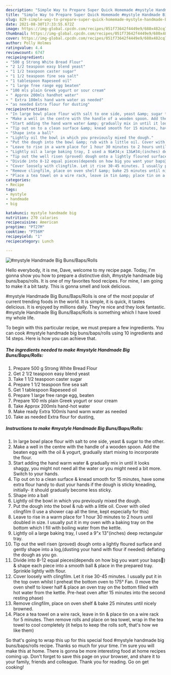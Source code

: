 ```yaml
---
description: "Simple Way to Prepare Super Quick Homemade #mystyle Handmade Big Buns/Baps/Rolls"
title: "Simple Way to Prepare Super Quick Homemade #mystyle Handmade Big Buns/Baps/Rolls"
slug: 829-simple-way-to-prepare-super-quick-homemade-mystyle-handmade-big-buns-baps-rolls
date: 2021-08-30T17:33:55.672Z
image: https://img-global.cpcdn.com/recipes/051f73642f4449e9/680x482cq70/mystyle-handmade-big-bunsbapsrolls-recipe-main-photo.jpg
thumbnail: https://img-global.cpcdn.com/recipes/051f73642f4449e9/680x482cq70/mystyle-handmade-big-bunsbapsrolls-recipe-main-photo.jpg
cover: https://img-global.cpcdn.com/recipes/051f73642f4449e9/680x482cq70/mystyle-handmade-big-bunsbapsrolls-recipe-main-photo.jpg
author: Polly Holmes
ratingvalue: 4.4
reviewcount: 6747
recipeingredient:
- "500 g Strong White Bread Flour"
- "2 1/2 teaspoon easy blend yeast"
- "1 1/2 teaspoon caster sugar"
- "1 1/2 teaspoon fine sea salt"
- "1 tablespoon Rapeseed oil"
- "1 large free range egg beaten"
- "100 mls plain Greek yogurt or sour cream"
- " Approx 200mls handhot water"
- " Extra 100mls hand warm water as needed"
- "as needed Extra flour for dusting"
recipeinstructions:
- "In large bowl place flour with salt to one side, yeast &amp; sugar to the other."
- "Make a well in the centre with the handle of a wooden spoon. Add the beaten egg with the oil &amp; yogurt, gradually start mixing to incorporate the flour."
- "Start adding the hand warm water &amp; gradually mix in until it looks shaggy, you might not need all the water or you might need a bit more. Switch to your hands."
- "Tip out on to a clean surface &amp; knead smooth for 15 minutes, have some extra flour handy to dust your hands if the dough is sticky kneading, initially- it should gradually become less sticky."
- "Shape into a ball"
- "Lightly oil the bowl in which you previously mixed the dough."
- "Put the dough into the bowl &amp; rub with a little oil. Cover with oiled clingfilm (I use a shower cap all the time, kept especially for this)"
- "Leave to rise in a warm place for 1 hour 30 minutes to 2 hours until doubled in size. I usually put it in my oven with a baking tray on the bottom which I fill with boiling water from the kettle."
- "Lightly oil a large baking tray, I used a 9&#34;x 13&#34;(inches) deep rectangular tray."
- "Tip out the well risen (proved) dough onto a lightly floured surface and gently shape into a log,(dusting your hand with flour if needed) deflating the dough as you go."
- "Divide into 8-12 equal pieces(depends on how big you want your baps🤭) &amp; shape each piece into a smooth ball &amp; place in the prepared tray. Sprinkle lightly with flour."
- "Cover loosely with clingfilm. Let it rise 30-45 minutes. I usually put it in the top oven whilst I preheat the bottom oven to 175° Fan. (I move the oven shelf to lower half &amp; place an oven tray on the bottom filled with hot water from the kettle. Pre-heat oven after 15 minutes into the second resting phase)"
- "Remove clingfilm, place on oven shelf &amp; bake 25 minutes until nicely browned."
- "Place a tea towel on a wire rack, leave in tin &amp; place tin on a wire rack for 5 minutes. Then remove rolls and place on tea towel, wrap in the tea towel to cool completely (it helps to keep the rolls soft, that&#39;s how we like them)"
categories:
- Recipe
tags:
- mystyle
- handmade
- big

katakunci: mystyle handmade big 
nutrition: 270 calories
recipecuisine: American
preptime: "PT27M"
cooktime: "PT56M"
recipeyield: "1"
recipecategory: Lunch

---
```



![#mystyle Handmade Big Buns/Baps/Rolls](https://img-global.cpcdn.com/recipes/051f73642f4449e9/680x482cq70/mystyle-handmade-big-bunsbapsrolls-recipe-main-photo.jpg)

Hello everybody, it is me, Dave, welcome to my recipe page. Today, I'm gonna show you how to prepare a distinctive dish, #mystyle handmade big buns/baps/rolls. It is one of my favorites food recipes. For mine, I am going to make it a bit tasty. This is gonna smell and look delicious.



#mystyle Handmade Big Buns/Baps/Rolls is one of the most popular of current trending foods in the world. It is simple, it is quick, it tastes delicious. It is enjoyed by millions daily. They're nice and they look fantastic. #mystyle Handmade Big Buns/Baps/Rolls is something which I have loved my whole life.


To begin with this particular recipe, we must prepare a few ingredients. You can cook #mystyle handmade big buns/baps/rolls using 10 ingredients and 14 steps. Here is how you can achieve that.

<!--inarticleads1-->

##### The ingredients needed to make #mystyle Handmade Big Buns/Baps/Rolls:

1. Prepare 500 g Strong White Bread Flour
1. Get 2 1/2 teaspoon easy blend yeast
1. Take 1 1/2 teaspoon caster sugar
1. Prepare 1 1/2 teaspoon fine sea salt
1. Get 1 tablespoon Rapeseed oil
1. Prepare 1 large free range egg, beaten
1. Prepare 100 mls plain Greek yogurt or sour cream
1. Take  Approx 200mls hand-hot water
1. Make ready  Extra 100mls hand warm water as needed
1. Take as needed Extra flour for dusting,




<!--inarticleads2-->

##### Instructions to make #mystyle Handmade Big Buns/Baps/Rolls:

1. In large bowl place flour with salt to one side, yeast &amp; sugar to the other.
1. Make a well in the centre with the handle of a wooden spoon. Add the beaten egg with the oil &amp; yogurt, gradually start mixing to incorporate the flour.
1. Start adding the hand warm water &amp; gradually mix in until it looks shaggy, you might not need all the water or you might need a bit more. Switch to your hands.
1. Tip out on to a clean surface &amp; knead smooth for 15 minutes, have some extra flour handy to dust your hands if the dough is sticky kneading, initially- it should gradually become less sticky.
1. Shape into a ball
1. Lightly oil the bowl in which you previously mixed the dough.
1. Put the dough into the bowl &amp; rub with a little oil. Cover with oiled clingfilm (I use a shower cap all the time, kept especially for this)
1. Leave to rise in a warm place for 1 hour 30 minutes to 2 hours until doubled in size. I usually put it in my oven with a baking tray on the bottom which I fill with boiling water from the kettle.
1. Lightly oil a large baking tray, I used a 9&#34;x 13&#34;(inches) deep rectangular tray.
1. Tip out the well risen (proved) dough onto a lightly floured surface and gently shape into a log,(dusting your hand with flour if needed) deflating the dough as you go.
1. Divide into 8-12 equal pieces(depends on how big you want your baps🤭) &amp; shape each piece into a smooth ball &amp; place in the prepared tray. Sprinkle lightly with flour.
1. Cover loosely with clingfilm. Let it rise 30-45 minutes. I usually put it in the top oven whilst I preheat the bottom oven to 175° Fan. (I move the oven shelf to lower half &amp; place an oven tray on the bottom filled with hot water from the kettle. Pre-heat oven after 15 minutes into the second resting phase)
1. Remove clingfilm, place on oven shelf &amp; bake 25 minutes until nicely browned.
1. Place a tea towel on a wire rack, leave in tin &amp; place tin on a wire rack for 5 minutes. Then remove rolls and place on tea towel, wrap in the tea towel to cool completely (it helps to keep the rolls soft, that&#39;s how we like them)




So that's going to wrap this up for this special food #mystyle handmade big buns/baps/rolls recipe. Thanks so much for your time. I'm sure you will make this at home. There is gonna be more interesting food at home recipes coming up. Don't forget to save this page on your browser, and share it to your family, friends and colleague. Thank you for reading. Go on get cooking!
